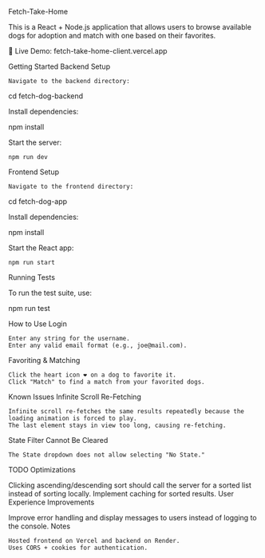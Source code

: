 Fetch-Take-Home

This is a React + Node.js application that allows users to browse available dogs for adoption and match with one based on their favorites.

🔗 Live Demo: fetch-take-home-client.vercel.app

Getting Started
Backend Setup

    Navigate to the backend directory:

cd fetch-dog-backend

Install dependencies:

npm install

Start the server:

    npm run dev

Frontend Setup

    Navigate to the frontend directory:

cd fetch-dog-app

Install dependencies:

npm install

Start the React app:

    npm run start

 Running Tests

To run the test suite, use:

npm run test

 How to Use
Login

    Enter any string for the username.
    Enter any valid email format (e.g., joe@mail.com).

Favoriting & Matching

    Click the heart icon ❤️ on a dog to favorite it.
    Click "Match" to find a match from your favorited dogs.

 Known Issues
Infinite Scroll Re-Fetching

    Infinite scroll re-fetches the same results repeatedly because the loading animation is forced to play.
    The last element stays in view too long, causing re-fetching.

 State Filter Cannot Be Cleared

    The State dropdown does not allow selecting "No State."

 TODO
Optimizations

Clicking ascending/descending sort should call the server for a sorted list instead of sorting locally.
Implement caching for sorted results.
 User Experience Improvements

Improve error handling and display messages to users instead of logging to the console.
 Notes

    Hosted frontend on Vercel and backend on Render.
    Uses CORS + cookies for authentication.
